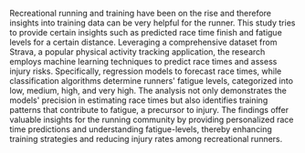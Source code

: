 Recreational running and training have been on the rise and therefore insights into training data can be very helpful for the runner. This study tries to provide certain insights such as predicted race time finish and fatigue levels for a certain distance. Leveraging a comprehensive dataset from Strava, a popular physical activity tracking application, the research employs machine learning techniques to predict race times and assess injury risks. Specifically, regression models to forecast race times, while classification algorithms determine runners' fatigue levels, categorized into low, medium, high, and very high. The analysis not only demonstrates the models' precision in estimating race times but also identifies training patterns that contribute to fatigue, a precursor to injury. The findings offer valuable insights for the running community by providing personalized race time predictions and understanding fatigue-levels, thereby enhancing training strategies and reducing injury rates among recreational runners.
